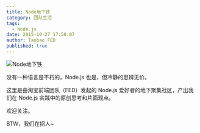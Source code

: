 ```yaml
---
title: Node地下铁
category: 团队生活
tags:
  - Node.js
date: 2015-10-27 17:50:07
author: Taobao FED
published: true
---
```


![Node地下铁](https://img.alicdn.com/tps/TB10PrRKXXXXXXTXpXXXXXXXXXX-430-430.jpg)

没有一种语言是不朽的，Node.js 也是，但冷静的思辨无价。

这里是由淘宝前端团队（FED）发起的 Node.js 爱好者的地下聚集社区，产出我们在 Node.js 实践中的原创思考和片面观点。

欢迎关注。

BTW，我们在招人~